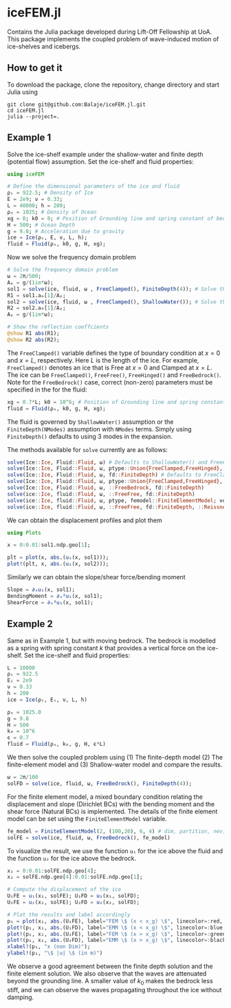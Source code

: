 # iceFEM.jl

Contains the Julia package developed during Lift-Off Fellowship at
UoA. This package implements the coupled problem of wave-induced
motion of ice-shelves and icebergs.

## How to get it

To download the package, clone the repository, change directory and
start Julia using

```shell
git clone git@github.com:Balaje/iceFEM.jl.git
cd iceFEM.jl
julia --project=.
```

## Example 1

Solve the ice-shelf example under the shallow-water and finite depth
(potential flow) assumption. Set the ice-shelf and fluid properties:

```julia
using iceFEM

# Define the dimensional parameters of the ice and fluid
ρᵢ = 922.5; # Density of Ice
E = 2e9; ν = 0.33;
L = 40000; h = 200;
ρₒ = 1025; # Density of Ocean
xg = 0; k0 = 0; # Position of Grounding line and spring constant of bedrock (0 if not available)
H = 500; # Ocean Depth
g = 9.8; # Acceleration due to gravity
ice = Ice(ρᵢ, E, ν, L, h);
fluid = Fluid(ρₒ, k0, g, H, xg);
```

Now we solve the frequency domain problem

```julia
# Solve the frequency domain problem
ω = 2π/500;
Aₚ = g/(1im*ω);
sol1 = solve(ice, fluid, ω , FreeClamped(), FiniteDepth(4)); # Solve the finite depth problem using 4 modes
R1 = sol1.aₘ[1]/Aₚ;
sol2 = solve(ice, fluid, ω , FreeClamped(), ShallowWater()); # Solve the shallow water problem
R2 = sol2.a₀[1]/Aₚ;
Aₚ = g/(1im*ω);

# Show the reflection coeffcients
@show R1 abs(R1);
@show R2 abs(R2);
```
The `FreeClamped()` variable defines the type of boundary condition at
$x=0$ and $x=L$, respectively. Here $L$ is the length of the ice. For
example, `FreeClamped()` denotes an ice that is Free at $x=0$ and
Clamped at $x=L$. The ice can be
`FreeClamped()`, `FreeFree()`, `FreeHinged()` and
`FreeBedrock()`. Note for the `FreeBedrock()` case, correct (non-zero)
parameters must be specified in the for the fluid:

``` julia
xg = 0.7*L; k0 = 10^6; # Position of Grounding line and spring constant of bedrock (0 if not available)
fluid = Fluid(ρₒ, k0, g, H, xg);
```

The fluid is governed by `ShallowWater()` assumption or the
`FiniteDepth(NModes)` assumption with `NModes` terms. Simply using
`FiniteDepth()` defaults to using 3 modes in the expansion.

The methods available for `solve` currently are as follows:

``` julia
solve(Ice::Ice, Fluid::Fluid, ω) # Defaults to ShallowWater() and FreeClamped()
solve(Ice::Ice, Fluid::Fluid, ω, ptype::Union{FreeClamped,FreeHinged}, ::ShallowWater)
solve(Ice::Ice, Fluid::Fluid, ω, fd::FiniteDepth) # Defaults to FreeClamped()
solve(Ice::Ice, Fluid::Fluid, ω, ptype::Union{FreeClamped,FreeHinged}, fd::FiniteDepth)
solve(Ice::Ice, Fluid::Fluid, ω, ::FreeBedrock, fd::FiniteDepth)
solve(ice::Ice, fluid::Fluid, ω, ::FreeFree, fd::FiniteDepth)
solve(ice::Ice, fluid::Fluid, ω, ptype, femodel::FiniteElementModel; verbosity)
solve(ice::Ice, fluid::Fluid, ω, ::FreeFree, fd::FiniteDepth, ::ReissnerMindlinIce; μ)
```

We can obtain the displacement profiles and plot them

``` julia
using Plots

x = 0:0.01:sol1.ndp.geo[1];

plt = plot(x, abs.(u₁(x, sol1)));
plot!(plt, x, abs.(u₁(x, sol2)));
```

Similarly we can obtain the slope/shear force/bending moment

``` julia
Slope = ∂ₓu₁(x, sol1);
BendingMoment = ∂ₓ²u₁(x, sol1);
ShearForce = ∂ₓ³u₁(x, sol1);
```

## Example 2

Same as in Example 1, but with moving bedrock. The bedrock is modelled
as a spring with spring constant $k$ that provides a vertical force on
the ice-shelf. Set the ice-shelf and fluid properties:

```julia
L = 10000
ρᵢ = 922.5
Eᵢ = 2e9
ν = 0.33
h = 200
ice = Ice(ρᵢ, Eᵢ, ν, L, h)

ρₒ = 1025.0
g = 9.8
H = 500
k₀ = 10^6
ϵ = 0.7
fluid = Fluid(ρₒ, k₀, g, H, ϵ*L)
```

We then solve the coupled problem using (1) The finite-depth model (2)
The finite-element model and (3) Shallow-water model and compare the
results.

``` julia
ω = 2π/100
solFD = solve(ice, fluid, ω, FreeBedrock(), FiniteDepth(4));
```

For the finite element model, a mixed boundary condition
relating the displacement and slope (Dirichlet BCs) with the bending
moment and the shear force (Natural BCs) is implemented. The details
of the finite element model can be set using the `FiniteElementModel`
variable.

``` julia
fe_model = FiniteElementModel(2, (100,20), 6, 4) # dim, partition, nev, NModes
solFE = solve(ice, fluid, ω, FreeBedrock(), fe_model)
```

To visualize the result, we use the function `u₁` for the ice above
the fluid and the function `u₂` for the ice above the bedrock.

``` julia
x₁ = 0:0.01:solFE.ndp.geo[4];
x₂ = solFE.ndp.geo[4]:0.01:solFE.ndp.geo[1];

# Compute the displacement of the ice
U₁FE = u₁(x₁, solFE); U₁FD = u₁(x₁, solFD);
U₂FE = u₂(x₂, solFE); U₂FD = u₂(x₂, solFD);

# Plot the results and label accordingly
p₁ = plot(x₁, abs.(U₁FE), label="FEM \$ (x < x_g) \$", linecolor=:red, linewidth=2);
plot!(p₁, x₁, abs.(U₁FD), label="EMM \$ (x < x_g) \$", linecolor=:blue, linewidth=2, linestyle=:dash);
plot!(p₁, x₂, abs.(U₂FE), label="FEM \$ (x > x_g) \$", linecolor=:green, linewidth=1);
plot!(p₁, x₂, abs.(U₂FD), label="EMM \$ (x > x_g) \$", linecolor=:black, linewidth=1, linestyle=:dash);
xlabel!(p₁, "x (non Dim)");
ylabel!(p₁, "\$ |u| \$ (in m)")
```

We observe a good agreement between the finite depth solution and the
finite element solution. We also observe that the waves are attenuated
beyond the grounding line. A smaller value of $k_0$ makes the bedrock
less stiff, and we can observe the waves propagating throughout the ice
without damping.
